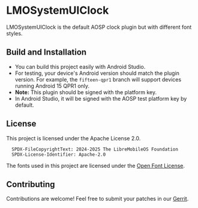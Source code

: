 # LMOSystemUIClock

LMOSystemUIClock is the default AOSP clock plugin but with different font styles.

## Build and Installation
- You can build this project easily with Android Studio.
- For testing, your device's Android version should match the plugin version.
  For example, the `fifteen-qpr1` branch will support devices running Android 15 QPR1 only.
- **Note:** This plugin should be signed with the platform key.
- In Android Studio, it will be signed with the AOSP test platform key by default.

## License
This project is licensed under the Apache License 2.0.
```
  SPDX-FileCopyrightText: 2024-2025 The LibreMobileOS Foundation
  SPDX-License-Identifier: Apache-2.0
```

The fonts used in this project are licensed under the [Open Font License](https://openfontlicense.org/open-font-license-official-text).

## Contributing
Contributions are welcome! Feel free to submit your patches in our [Gerrit](https://gerrit.libremobileos.com).


